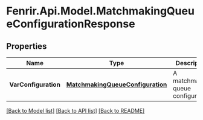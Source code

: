 # Fenrir.Api.Model.MatchmakingQueueConfigurationResponse

## Properties

Name | Type | Description | Notes
------------ | ------------- | ------------- | -------------
**VarConfiguration** | [**MatchmakingQueueConfiguration**](MatchmakingQueueConfiguration.md) | A matchmaking queue configuration. | [optional] 

[[Back to Model list]](../README.md#documentation-for-models) [[Back to API list]](../README.md#documentation-for-api-endpoints) [[Back to README]](../README.md)

